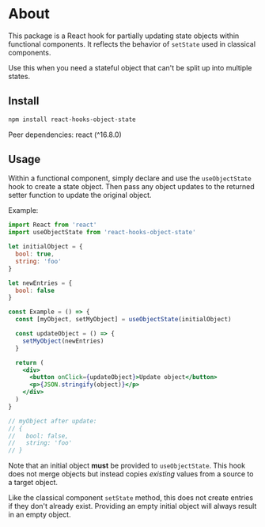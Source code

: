# About
This package is a React hook for partially updating state objects within functional components. It reflects the behavior of `setState` used in classical components.

Use this when you need a stateful object that can't be split up into multiple states.

## Install

```bash
npm install react-hooks-object-state
```

Peer dependencies: react (^16.8.0)

## Usage

Within a functional component, simply declare and use the `useObjectState` hook to create a state object. Then pass any object updates to the returned setter function to update the original object.

Example:

```jsx
import React from 'react'
import useObjectState from 'react-hooks-object-state'

let initialObject = {
  bool: true,
  string: 'foo'
}

let newEntries = {
  bool: false
}

const Example = () => {
  const [myObject, setMyObject] = useObjectState(initialObject)

  const updateObject = () => {
    setMyObject(newEntries)
  }

  return (
    <div>
      <button onClick={updateObject}>Update object</button>
      <p>{JSON.stringify(object)}</p>
    </div>
  )
}

// myObject after update:
// {
//   bool: false,
//   string: 'foo'
// }
```

Note that an initial object **must** be provided to `useObjectState`. This hook does not merge objects but instead copies _existing_ values from a source to a target object.

Like the classical component `setState` method, this does not create entries if they don't already exist. Providing an empty initial object will always result in an empty object.